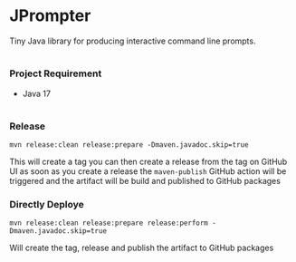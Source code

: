 # JPrompter

Tiny Java library for producing interactive command line prompts.

#

### Project Requirement

- Java 17

#

### Release

`` mvn release:clean release:prepare -Dmaven.javadoc.skip=true ``

This will create a tag
you can then create a release from the tag on GitHub UI
as soon as you create a release the `maven-publish` GitHub action will be triggered and the artifact will be build and
published to GitHub packages

### Directly Deploye

``mvn release:clean release:prepare release:perform -Dmaven.javadoc.skip=true``

Will create the tag, release and publish the artifact to GitHub packages
